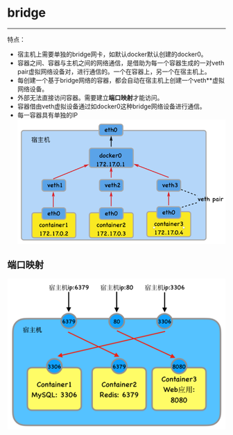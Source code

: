 # bridge
---

特点：
- 宿主机上需要单独的bridge网卡，如默认docker默认创建的docker0。
- 容器之间、容器与主机之间的网络通信，是借助为每一个容器生成的一对veth pair虚拟网络设备对，进行通信的。一个在容器上，另一个在宿主机上。
- 每创建一个基于bridge网络的容器，都会自动在宿主机上创建一个veth**虚拟网络设备。
- 外部无法直接访问容器。需要建立**端口映射**才能访问。
- 容器借由veth虚拟设备通过如docker0这种bridge网络设备进行通信。
- 每一容器具有单独的IP
![](/assets/00bridge.png)

## 端口映射
![](/assets/01portmapping.png)
